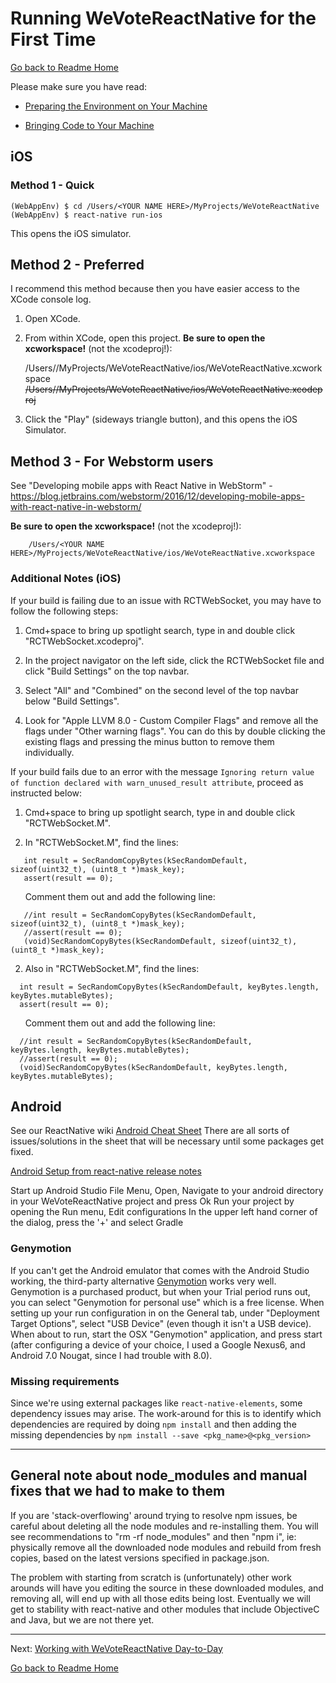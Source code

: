 # Running WeVoteReactNative for the First Time
[Go back to Readme Home](../../README.md)

Please make sure you have read:

* [Preparing the Environment on Your Machine](ENVIRONMENT.md)

* [Bringing Code to Your Machine](CLONING_CODE.md)

## iOS 

### Method 1 - Quick

    (WebAppEnv) $ cd /Users/<YOUR NAME HERE>/MyProjects/WeVoteReactNative
    (WebAppEnv) $ react-native run-ios

This opens the iOS simulator.

## Method 2 - Preferred

I recommend this method because then you have easier access to the XCode console log.

1. Open XCode.

2. From within XCode, open this project.  **Be sure to open the xcworkspace!**  (not the xcodeproj!):


    /Users/<YOUR NAME HERE>/MyProjects/WeVoteReactNative/ios/WeVoteReactNative.xcworkspace
    ~~/Users/<YOUR NAME HERE>/MyProjects/WeVoteReactNative/ios/WeVoteReactNative.xcodeproj~~



3. Click the "Play" (sideways triangle button), and this opens the iOS Simulator.

## Method 3 - For Webstorm users

See "Developing mobile apps with React Native in WebStorm" - <https://blog.jetbrains.com/webstorm/2016/12/developing-mobile-apps-with-react-native-in-webstorm/>

**Be sure to open the xcworkspace!**  (not the xcodeproj!):

        /Users/<YOUR NAME HERE>/MyProjects/WeVoteReactNative/ios/WeVoteReactNative.xcworkspace


### Additional Notes (iOS)

If your build is failing due to an issue with RCTWebSocket, you may have to follow the following steps:

1. Cmd+space to bring up spotlight search, type in and double click "RCTWebSocket.xcodeproj".

2. In the project navigator on the left side, click the RCTWebSocket file and click "Build Settings" on the top navbar.

3. Select "All" and "Combined" on the second level of the top navbar below "Build Settings".

4. Look for "Apple LLVM 8.0 - Custom Compiler Flags" and remove all the flags under "Other warning flags". You can do this by double clicking the existing flags and pressing the minus button to remove them individually.

If your build fails due to an error with the message `Ignoring return value of function declared with warn_unused_result attribute`, proceed as instructed below:

1. Cmd+space to bring up spotlight search, type in and double click "RCTWebSocket.M".

2. In "RCTWebSocket.M", find the lines: 
```
   int result = SecRandomCopyBytes(kSecRandomDefault, sizeof(uint32_t), (uint8_t *)mask_key);
   assert(result == 0);
```

&nbsp;&nbsp;&nbsp;&nbsp;&nbsp;&nbsp;Comment them out and add the following line:
```
   //int result = SecRandomCopyBytes(kSecRandomDefault, sizeof(uint32_t), (uint8_t *)mask_key);
   //assert(result == 0);
   (void)SecRandomCopyBytes(kSecRandomDefault, sizeof(uint32_t), (uint8_t *)mask_key);
```


2. Also in "RCTWebSocket.M", find the lines: 
```
  int result = SecRandomCopyBytes(kSecRandomDefault, keyBytes.length, keyBytes.mutableBytes);
  assert(result == 0);
```

&nbsp;&nbsp;&nbsp;&nbsp;&nbsp;&nbsp;Comment them out and add the following line:

```
  //int result = SecRandomCopyBytes(kSecRandomDefault, keyBytes.length, keyBytes.mutableBytes);
  //assert(result == 0);
  (void)SecRandomCopyBytes(kSecRandomDefault, keyBytes.length, keyBytes.mutableBytes);
```

## Android
See our ReactNative wiki [Android Cheat Sheet](https://github.com/wevote/WeVoteReactNative/wiki/Android-Cheat-Sheet)
There are all sorts of issues/solutions in the sheet that will be necessary until some packages get fixed. 

[Android Setup from react-native release notes](https://facebook.github.io/react-native/releases/0.45/docs/android-setup.html)

Start up Android Studio
File Menu, Open, Navigate to your android directory in your WeVoteReactNative project and 
press Ok
Run your project by opening the Run menu, Edit configurations
In the upper left hand corner of the dialog, press the '+' and select Gradle


### Genymotion
If you can't get the Android emulator that comes with the Android Studio working, the third-party alternative [Genymotion](https://www.genymotion.com/) works very well.
Genymotion is a purchased product, but when your Trial period runs out, you can select "Genymotion for personal use" which
is a free license.  When setting up your run configuration in on the General tab, under "Deployment Target Options",
select "USB Device" (even though it isn't a USB device).  When about to run, start the OSX
"Genymotion" application, and press start (after configuring a device of your choice, I used a Google Nexus6, and 
Android 7.0 Nougat, since I had trouble with 8.0).
 

### Missing requirements

Since we're using external packages like `react-native-elements`, some dependency issues may arise. The work-around for this is to identify which dependencies are required by doing `npm install` and then adding the missing dependencies by `npm install --save <pkg_name>@<pkg_version>`


****

## General note about node_modules and manual fixes that we had to make to them
If you are 'stack-overflowing' around trying to resolve npm issues, be careful about
deleting all the node modules and re-installing them.  You will see recommendations to 
"rm -rf node_modules" and then "npm i", ie: physically remove all the downloaded node
modules and rebuild from fresh copies, based on the latest versions specified in package.json.

The problem with starting from scratch is (unfortunately) other work arounds will have you 
editing the source in these downloaded modules, and removing all, will end up with all those edits being lost.
Eventually we will get to stability with react-native and other modules that include ObjectiveC and Java, but we are
not there yet.

---

Next: [Working with WeVoteReactNative Day-to-Day](../working/README_WORKING_WITH_REACT_NATIVE.md)

[Go back to Readme Home](../../README.md)
